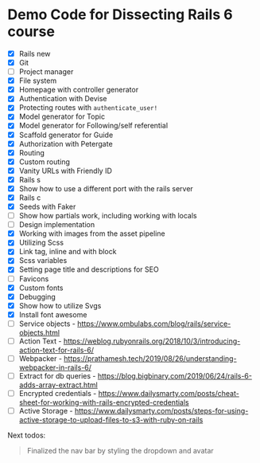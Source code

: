 # Demo Code for Dissecting Rails 6 course

* [x] Rails new
* [x] Git
* [ ] Project manager
* [x] File system
* [x] Homepage with controller generator
* [x] Authentication with Devise
* [x] Protecting routes with `authenticate_user!`
* [x] Model generator for Topic
* [x] Model generator for Following/self referential
* [x] Scaffold generator for Guide
* [x] Authorization with Petergate
* [x] Routing
* [x] Custom routing
* [x] Vanity URLs with Friendly ID
* [x] Rails s
* [x] Show how to use a different port with the rails server
* [x] Rails c
* [x] Seeds with Faker
* [ ] Show how partials work, including working with locals
* [ ] Design implementation
* [x] Working with images from the asset pipeline
* [x] Utilizing Scss
* [x] Link tag, inline and with block
* [x] Scss variables
* [x] Setting page title and descriptions for SEO
* [ ] Favicons
* [x] Custom fonts
* [x] Debugging
* [x] Show how to utilize Svgs
* [x] Install font awesome
* [ ] Service objects - https://www.ombulabs.com/blog/rails/service-objects.html
* [ ] Action Text - https://weblog.rubyonrails.org/2018/10/3/introducing-action-text-for-rails-6/
* [ ] Webpacker - https://prathamesh.tech/2019/08/26/understanding-webpacker-in-rails-6/
* [ ] Extract for db queries - https://blog.bigbinary.com/2019/06/24/rails-6-adds-array-extract.html
* [ ] Encrypted credentials - https://www.dailysmarty.com/posts/cheat-sheet-for-working-with-rails-encrypted-credentials
* [ ] Active Storage - https://www.dailysmarty.com/posts/steps-for-using-active-storage-to-upload-files-to-s3-with-ruby-on-rails

Next todos:

> Finalized the nav bar by styling the dropdown and avatar
